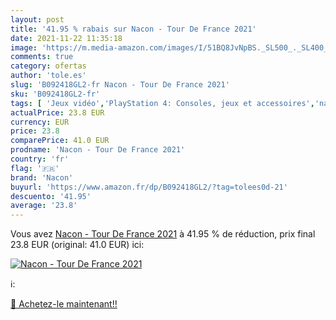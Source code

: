 ```yaml
---
layout: post
title: '41.95 % rabais sur Nacon - Tour De France 2021'
date: 2021-11-22 11:35:18
image: 'https://m.media-amazon.com/images/I/51BQ8JvNpBS._SL500_._SL400_.jpg'
comments: true
category: ofertas
author: 'tole.es'
slug: 'B092418GL2-fr Nacon - Tour De France 2021'
sku: 'B092418GL2-fr'
tags: [ 'Jeux vidéo','PlayStation 4: Consoles, jeux et accessoires','nacon', ]
actualPrice: 23.8 EUR
currency: EUR
price: 23.8
comparePrice: 41.0 EUR
prodname: 'Nacon - Tour De France 2021'
country: 'fr'
flag: '🇫🇷'
brand: 'Nacon'
buyurl: 'https://www.amazon.fr/dp/B092418GL2/?tag=tolees0d-21'
descuento: '41.95'
average: '23.8'
---
```


Vous avez [Nacon - Tour De France 2021](https://www.amazon.fr/dp/B092418GL2/?tag=tolees0d-21)  à  41.95 % de réduction, prix final  23.8 EUR (original: 41.0 EUR) ici:

[![Nacon - Tour De France 2021](https://m.media-amazon.com/images/I/51BQ8JvNpBS._SL500_._SL400_.jpg)](https://www.amazon.fr/dp/B092418GL2/?tag=tolees0d-21)

ℹ️:


[🛒 Achetez-le maintenant!!](https://www.amazon.fr/dp/B092418GL2/?tag=tolees0d-21)
